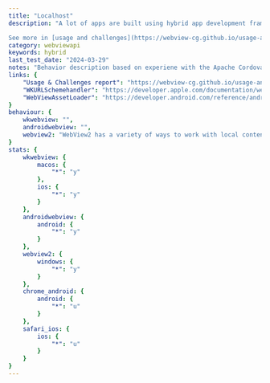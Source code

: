 ```yaml
---
title: "Localhost"
description: "A lot of apps are built using hybrid app development frameworks that use one big WebView for providing app developers a native wrapper and some plugins for their Web app. The web content is often bundled and served within the native app. For a couple of reasons using the `file:` protocol to access web content is no longer an option and WebViews provide APIs to host content.

See more in [usage and challenges](https://webview-cg.github.io/usage-and-challenges/#the-origin-in-a-webview-for-locally-hosted-content)."
category: webviewapi
keywords: hybrid
last_test_date: "2024-03-29"
notes: "Behavior description based on experiene with the Apache Cordova app framework"
links: {
    "Usage & Challenges report": "https://webview-cg.github.io/usage-and-challenges/#the-origin-in-a-webview-for-locally-hosted-content",
    "WKURLSchemehandler": "https://developer.apple.com/documentation/webkit/wkurlschemehandler",
    "WebViewAssetLoader": "https://developer.android.com/reference/androidx/webkit/WebViewAssetLoader"
}
behaviour: {
    wkwebview: "",
    androidwebview: "",
    webview2: "WebView2 has a variety of ways to work with local content - intercepting web resources as they're requested, mapping a hostname to a folder on the user's filesystem, or registering a custom URL scheme. You can find details on all of these in WebView2's documentation for [working with local content in WebView2 apps](https://learn.microsoft.com/microsoft-edge/webview2/concepts/working-with-local-content)."
}
stats: {
    wkwebview: {
        macos: {
            "*": "y"
        },
        ios: {
            "*": "y"
        }
    },
    androidwebview: {
        android: {
            "*": "y"
        }
    },
    webview2: {
        windows: {
            "*": "y"
        }
    },
    chrome_android: {
        android: {
            "*": "u"
        }
    },
    safari_ios: {
        ios: {
            "*": "u"
        }
    }
}
---
```

